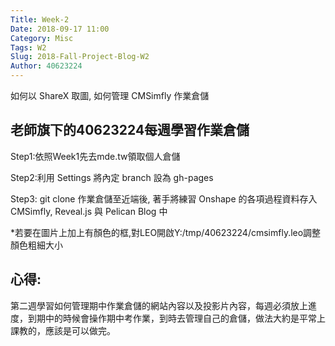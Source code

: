 ```yaml
---
Title: Week-2
Date: 2018-09-17 11:00
Category: Misc
Tags: W2
Slug: 2018-Fall-Project-Blog-W2
Author: 40623224
---
```


如何以 ShareX 取圖, 如何管理 CMSimfly 作業倉儲

<!-- PELICAN_END_SUMMARY -->

老師旗下的40623224每週學習作業倉儲
----

Step1:依照Week1先去mde.tw領取個人倉儲

Step2:利用 Settings 將內定 branch 設為 gh-pages

Step3: git clone 作業倉儲至近端後, 著手將練習 Onshape 的各項過程資料存入 CMSimfly, Reveal.js 與 Pelican Blog 中

*若要在圖片上加上有顏色的框,對LEO開啟Y:/tmp/40623224/cmsimfly.leo調整顏色粗細大小

心得:
----

第二週學習如何管理期中作業倉儲的網站內容以及投影片內容，每週必須放上進度，到期中的時候會操作期中考作業，到時去管理自己的倉儲，做法大約是平常上課教的，應該是可以做完。

